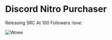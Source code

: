 # Discord Nitro Purchaser
  Releasing SRC At 100 Followers :love:
  
  <img align="center" src="https://i.imgur.com/SRnNKm7.png" alt="Wowe" />

